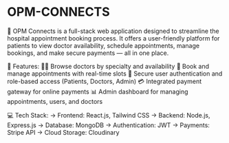 # OPM-CONNECTS
🏥 OPM Connects is a full-stack web application designed to streamline the hospital appointment booking process. It offers a user-friendly platform for patients to view doctor availability, schedule appointments, manage bookings, and make secure payments — all in one place.

🔧 Features:
👨‍⚕️ Browse doctors by specialty and availability
📅 Book and manage appointments with real-time slots
🔐 Secure user authentication and role-based access (Patients, Doctors, Admin)
💳 Integrated payment gateway for online payments
📊 Admin dashboard for managing appointments, users, and doctors

💻 Tech Stack:
-> Frontend: React.js, Tailwind CSS
-> Backend: Node.js, Express.js
-> Database: MongoDB
-> Authentication: JWT
-> Payments: Stripe API
-> Cloud Storage: Cloudinary
